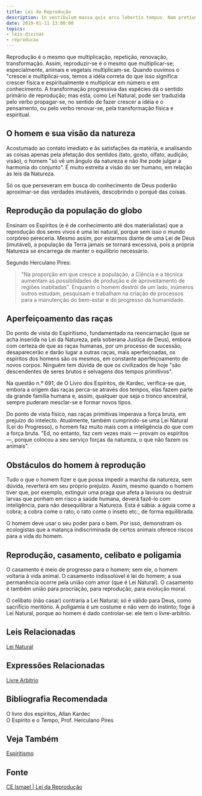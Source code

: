 ```yaml
---
title: Lei da Reprodução
description: In vestibulum massa quis arcu lobortis tempus. Nam pretium arcu in odio vulputate luctus.
date: 2019-01-11 13:00:00
topics: 
- leis-divinas
- reproducao
---
```


Reprodução é o mesmo que multiplicação, repetição, renovação, transformação.
Assim, reproduzir-se é o mesmo que multiplicar-se; especialmente, animais e
vegetais multiplicam-se. Quando ouvimos o "crescei e multiplicai-vos, temos a
idéia correta do que isso significa: crescer física e espiritualmente e
multiplicar em número e em conhecimento. A transformação progressiva das
espécies dá o sentido primário de reprodução; mas esta, como Lei Natural, pode
ser traduzida pelo verbo propagar-se, no sentido de fazer crescer a idéia e o
pensamento, ou pelo verbo renovar-se, pela transformação física e espiritual.

## O homem e sua visão da natureza
Acostumado ao contato imediato e às satisfações da matéria, e analisando as
coisas apenas pela afetação dos sentidos (tato, gosto, olfato, audição, visão),
o homem "só vê um ângulo da natureza e não lhe pode julgar a harmonia do
conjunto". É muito estreita a visão do ser humano, em relação às leis da
Natureza. 

Só os que perseveram em busca do conhecimento de Deus poderão
aproximar-se das verdades imutáveis, descobrindo o porquê das coisas.

## Reprodução da população do globo
Ensinam os Espíritos (e é de conhecimento até dos materialistas) que a
reprodução dos seres vivos é uma lei natural, porque sem isso o mundo corpóreo
pereceria. Mesmo assim, por estarmos diante de uma Lei de Deus (imutável), a
população da Terra jamais se tornará excessiva, pois a própria Natureza se
encarrega de manter o equilíbrio necessário. 

Segundo Herculano Pires: 

> "Na proporção em que cresce a população, a Ciência e a técnica aumentam as
possibilidades de produção e de aproveitamento de regiões inabitadas". Enquanto
o homem destrói de um lado, inúmeros outros estudam, pesquisam e trabalham na
criação de processos para a manutenção do bem-estar e do progresso da
humanidade.

## Aperfeiçoamento das raças
Do ponto de vista do Espiritismo, fundamentado na reencarnação (que se acha
inserida na Lei da Natureza, pela soberana Justiça de Deus), embora com certeza
de que as raças humanas, por um processo de sucessão, desaparecerão e darão
lugar a outras raças, mais aperfeiçoadas, os espíritos dos homens são os mesmos,
em constante aperfeiçoamento de novos corpos. Ninguém tem dúvida de que os
civilizados de hoje "são descendentes de seres brutos e selvagens dos tempos
primitivos". 

Na questão n.º 691, de O Livro dos Espíritos, de Kardec, verifica-se que, embora
a origem das raças perca-se através dos tempos, elas fazem parte da grande
família humana e, assim, qualquer que seja o tronco ancestral, sempre puderam
mesclar-se e formar novos tipos. 

Do ponto de vista físico, nas raças primitivas imperava a força bruta, em
prejuízo do intelecto.  Atualmente, também cumprindo-se uma Lei Natural (Lei do
Progresso), o homem faz muito mais com a inteligência do que com a força bruta.
"Ed, no entanto, faz cem vezes mais — provam os espíritos —, porque colocou a
seu serviço forças da natureza, o que não fazem os animais".

## Obstáculos do homem à reprodução
Tudo o que o homem fizer e que possa impedir a marcha da natureza, sem dúvida,
reverterá em seu próprio prejuízo. Assim, mesmo quando o homem tiver que, por
exemplo, extinguir uma praga que afeta a lavoura ou destruir larvas que ponham
em risco a saúde humana, deverá fazê-lo com inteligência, para não desequilibrar
a Natureza. Esta é sábia: a águia come a cobra; a cobra come o rato; o rato come
o inseto etc., de forma equilibrada. 

O homem deve usar o seu poder para o bem. Por isso, demonstram os ecologistas
que a matança indiscriminada de certos animais oferece riscos para a vida do
homem.

## Reprodução, casamento, celibato e poligamia
O casamento é meio de progresso para o homem; sem ele, o homem voltaria à vida
animal. O casamento indissolúvel é lei do homem; a sua permanência ocorre pela
união com amor (que é Lei Natural). O casamento é também união para procriação,
para reprodução, para evolução moral. 

O celibato (não casar) contraria a Lei Natural; só é válido para Deus, como
sacrifício meritório. A poligamia é um costume e não vem do instinto; foge à Lei
Natural, porque ao homem é dado controlar-se: ele tem o livre-arbítrio.


## Leis Relacionadas
[Lei Natural](../natural)  

## Expressões Relacionadas
[Livre Arbítrio](/sobre/livre-arbitrio)

## Bibliografia Recomendada
O livro dos espíritos, Allan Kardec  
O Espírito e o Tempo, Prof. Herculano Pires

## Veja Também
[Espiritismo](/espiritismo)

## Fonte
[CE Ismael | Lei da Reprodução](https://www.ceismael.com.br/download/apostila/apost1.htm#LEI%20DE%20REPRODU%C3%87%C3%83O)

